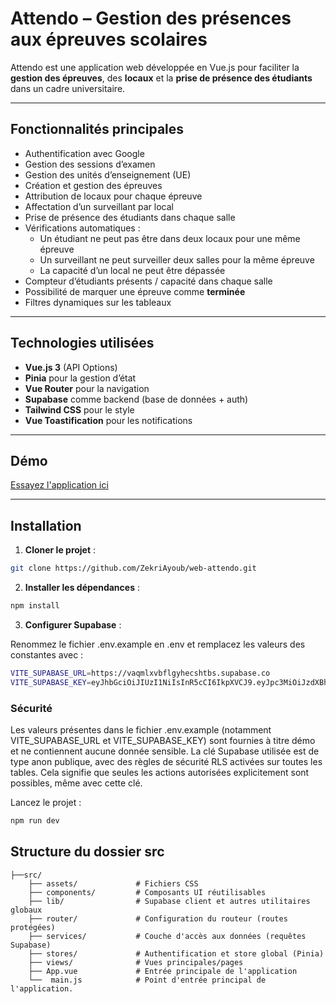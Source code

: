 # Attendo – Gestion des présences aux épreuves scolaires

Attendo est une application web développée en Vue.js pour faciliter la **gestion des épreuves**, des **locaux** et la **prise de présence des étudiants** dans un cadre universitaire.

--- 

## Fonctionnalités principales

- Authentification avec Google
- Gestion des sessions d’examen
- Gestion des unités d’enseignement (UE)
- Création et gestion des épreuves
- Attribution de locaux pour chaque épreuve
- Affectation d’un surveillant par local
- Prise de présence des étudiants dans chaque salle
- Vérifications automatiques :
  - Un étudiant ne peut pas être dans deux locaux pour une même épreuve
  - Un surveillant ne peut surveiller deux salles pour la même épreuve
  - La capacité d’un local ne peut être dépassée
- Compteur d’étudiants présents / capacité dans chaque salle
- Possibilité de marquer une épreuve comme **terminée**
- Filtres dynamiques sur les tableaux

---

## Technologies utilisées

- **Vue.js 3** (API Options)
- **Pinia** pour la gestion d’état
- **Vue Router** pour la navigation
- **Supabase** comme backend (base de données + auth)
- **Tailwind CSS** pour le style
- **Vue Toastification** pour les notifications

---
## Démo

[Essayez l'application ici](https://web-attendo.vercel.app)

---

## Installation

1. **Cloner le projet** :

```bash
git clone https://github.com/ZekriAyoub/web-attendo.git
```

2. **Installer les dépendances** :
```bash
npm install
```

3. **Configurer Supabase** :

Renommez le fichier .env.example en .env et remplacez les valeurs des constantes avec :

```bash
VITE_SUPABASE_URL=https://vaqmlxvbflgyhecshtbs.supabase.co
VITE_SUPABASE_KEY=eyJhbGciOiJIUzI1NiIsInR5cCI6IkpXVCJ9.eyJpc3MiOiJzdXBhYmFzZSIsInJlZiI6InZhcW1seHZiZmxneWhlY3NodGJzIiwicm9sZSI6ImFub24iLCJpYXQiOjE3NDQxMDgxNTksImV4cCI6MjA1OTY4NDE1OX0.7vAyD9qZK4r56g5RzVHvtiQAWUWFIZxreTwxKarts3U
```

### Sécurité

Les valeurs présentes dans le fichier .env.example (notamment VITE_SUPABASE_URL et VITE_SUPABASE_KEY) sont fournies à titre démo et ne contiennent aucune donnée sensible.
La clé Supabase utilisée est de type anon publique, avec des règles de sécurité RLS activées sur toutes les tables.
Cela signifie que seules les actions autorisées explicitement sont possibles, même avec cette clé.


Lancez le projet :

```bash
npm run dev
```

## Structure du dossier src

```text
├──src/
    ├── assets/             # Fichiers CSS
    ├── components/         # Composants UI réutilisables
    ├── lib/                # Supabase client et autres utilitaires globaux
    ├── router/             # Configuration du routeur (routes protégées)
    ├── services/           # Couche d'accès aux données (requêtes Supabase)
    ├── stores/             # Authentification et store global (Pinia)
    ├── views/              # Vues principales/pages
    ├── App.vue             # Entrée principale de l'application
    └──  main.js            # Point d'entrée principal de l'application.
```
